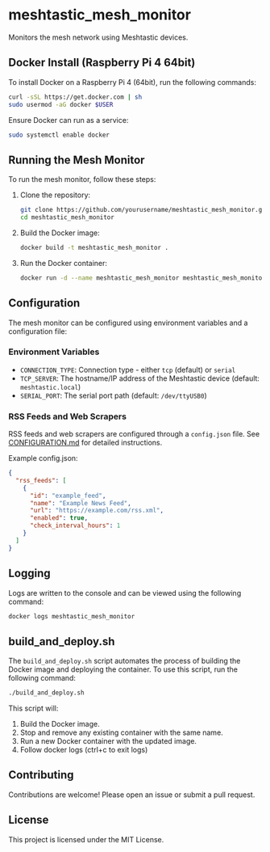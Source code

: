 # meshtastic_mesh_monitor

Monitors the mesh network using Meshtastic devices.

## Docker Install (Raspberry Pi 4 64bit)

To install Docker on a Raspberry Pi 4 (64bit), run the following commands:

```sh
curl -sSL https://get.docker.com | sh
sudo usermod -aG docker $USER
```

Ensure Docker can run as a service:

```sh
sudo systemctl enable docker
```

## Running the Mesh Monitor

To run the mesh monitor, follow these steps:

1. Clone the repository:

    ```sh
    git clone https://github.com/yourusername/meshtastic_mesh_monitor.git
    cd meshtastic_mesh_monitor
    ```

2. Build the Docker image:

    ```sh
    docker build -t meshtastic_mesh_monitor .
    ```

3. Run the Docker container:

    ```sh
    docker run -d --name meshtastic_mesh_monitor meshtastic_mesh_monitor
    ```

## Configuration

The mesh monitor can be configured using environment variables and a configuration file:

### Environment Variables
- `CONNECTION_TYPE`: Connection type - either `tcp` (default) or `serial`
- `TCP_SERVER`: The hostname/IP address of the Meshtastic device (default: `meshtastic.local`)
- `SERIAL_PORT`: The serial port path (default: `/dev/ttyUSB0`)

### RSS Feeds and Web Scrapers
RSS feeds and web scrapers are configured through a `config.json` file. See [CONFIGURATION.md](CONFIGURATION.md) for detailed instructions.

Example config.json:
```json
{
  "rss_feeds": [
    {
      "id": "example_feed",
      "name": "Example News Feed",
      "url": "https://example.com/rss.xml",
      "enabled": true,
      "check_interval_hours": 1
    }
  ]
}
```

## Logging

Logs are written to the console and can be viewed using the following command:

```sh
docker logs meshtastic_mesh_monitor
```

## build_and_deploy.sh

The `build_and_deploy.sh` script automates the process of building the Docker image and deploying the container. To use this script, run the following command:

```sh
./build_and_deploy.sh
```

This script will:
1. Build the Docker image.
2. Stop and remove any existing container with the same name.
3. Run a new Docker container with the updated image.
4. Follow docker logs (ctrl+c to exit logs)

## Contributing

Contributions are welcome! Please open an issue or submit a pull request.

## License

This project is licensed under the MIT License.
